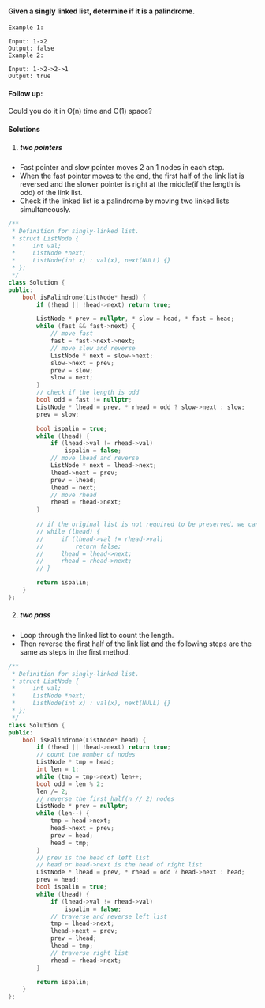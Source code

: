 #### Given a singly linked list, determine if it is a palindrome.

```
Example 1:

Input: 1->2
Output: false
Example 2:

Input: 1->2->2->1
Output: true
```

#### Follow up:
Could you do it in O(n) time and O(1) space?


#### Solutions

1. ##### two pointers

- Fast pointer and slow pointer moves 2 an 1 nodes in each step.
- When the fast pointer moves to the end, the first half of the link list is reversed and the slower pointer is right at the middle(if the length is odd) of the link list.
- Check if the linked list is a palindrome by moving two linked lists simultaneously.

```c++
/**
 * Definition for singly-linked list.
 * struct ListNode {
 *     int val;
 *     ListNode *next;
 *     ListNode(int x) : val(x), next(NULL) {}
 * };
 */
class Solution {
public:
    bool isPalindrome(ListNode* head) {
        if (!head || !head->next) return true;

        ListNode * prev = nullptr, * slow = head, * fast = head;
        while (fast && fast->next) {
            // move fast
            fast = fast->next->next;
            // move slow and reverse
            ListNode * next = slow->next;
            slow->next = prev;
            prev = slow;
            slow = next;
        }
        // check if the length is odd
        bool odd = fast != nullptr;
        ListNode * lhead = prev, * rhead = odd ? slow->next : slow;
        prev = slow;

        bool ispalin = true;
        while (lhead) {
            if (lhead->val != rhead->val)
                ispalin = false;
            // move lhead and reverse
            ListNode * next = lhead->next;
            lhead->next = prev;
            prev = lhead;
            lhead = next;
            // move rhead
            rhead = rhead->next;
        }
        
        // if the original list is not required to be preserved, we can:
        // while (lhead) {
        //     if (lhead->val != rhead->val)
        //         return false;
        //     lhead = lhead->next;
        //     rhead = rhead->next;
        // }

        return ispalin;
    }
};
```


2. ##### two pass


- Loop through the linked list to count the length.
- Then reverse the first half of the link list and the following steps are the same as steps in the first method.

```c++
/**
 * Definition for singly-linked list.
 * struct ListNode {
 *     int val;
 *     ListNode *next;
 *     ListNode(int x) : val(x), next(NULL) {}
 * };
 */
class Solution {
public:
    bool isPalindrome(ListNode* head) {
        if (!head || !head->next) return true;
        // count the number of nodes
        ListNode * tmp = head;
        int len = 1;
        while (tmp = tmp->next) len++;
        bool odd = len % 2;
        len /= 2;
        // reverse the first half(n // 2) nodes
        ListNode * prev = nullptr;
        while (len--) {
            tmp = head->next;
            head->next = prev;
            prev = head;
            head = tmp;
        }
        // prev is the head of left list
        // head or head->next is the head of right list
        ListNode * lhead = prev, * rhead = odd ? head->next : head;
        prev = head;
        bool ispalin = true;
        while (lhead) {
            if (lhead->val != rhead->val)
                ispalin = false;
            // traverse and reverse left list
            tmp = lhead->next;
            lhead->next = prev;
            prev = lhead;
            lhead = tmp;
            // traverse right list
            rhead = rhead->next;
        }

        return ispalin;
    }
};
```